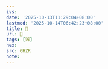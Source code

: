 ```yaml
---
ivs:
date: '2025-10-13T11:29:04+08:00'
lastmod: '2025-10-14T06:42:23+08:00'
title: 󰟾
url: 󰟾
tags: [泝]
hex: 
src: GHZR
note:
---
```

